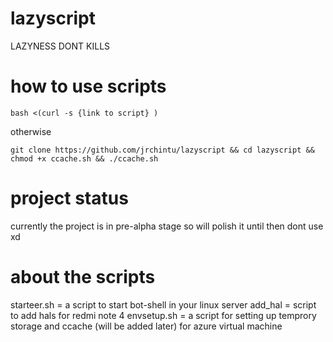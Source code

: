 # lazyscript
LAZYNESS DONT KILLS

# how to use scripts 
`bash <(curl -s {link to script} )`

otherwise

`git clone https://github.com/jrchintu/lazyscript && cd lazyscript && chmod +x ccache.sh && ./ccache.sh`

# project status

currently the project is in pre-alpha stage so will polish it until then dont use xd

# about the scripts
starteer.sh = a script to start bot-shell in your linux server
add_hal = script to add hals for redmi note 4
envsetup.sh = a script for setting up temprory storage and ccache (will be added later) for azure virtual machine





